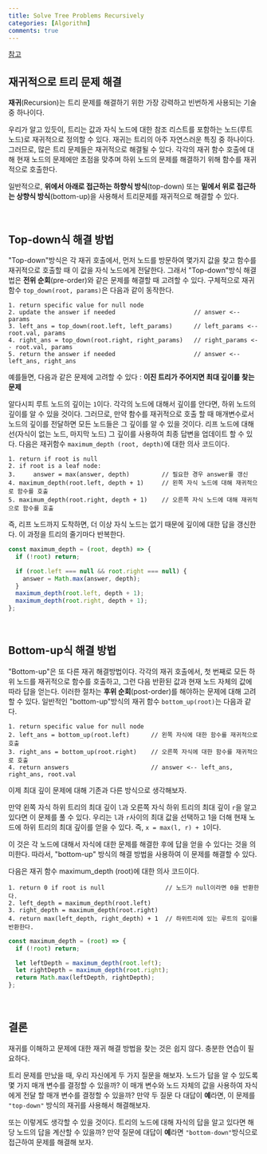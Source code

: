 ```yaml
---
title: Solve Tree Problems Recursively
categories: [Algorithm]
comments: true
---
```


[참고](https://leetcode.com/explore/learn/card/data-structure-tree/17/solve-problems-recursively/534/)

## 재귀적으로 트리 문제 해결

**재귀**(Recursion)는 트리 문제를 해결하기 위한 가장 강력하고 빈번하게 사용되는 기술 중 하나이다.

우리가 알고 있듯이, 트리는 값과 자식 노드에 대한 참조 리스트를 포함하는 노드(루트 노드)로 재귀적으로 정의할 수 있다. 재귀는 트리의 아주 자연스러운 특징 중 하나이다. 그러므로, 많은 트리 문제들은 재귀적으로 해결될 수 있다. 각각의 재귀 함수 호출에 대해 현재 노드의 문제에만 초점을 맞추며 하위 노드의 문제를 해결하기 위해 함수를 재귀적으로 호출한다.

일반적으로, **위에서 아래로 접근하는 하향식 방식**(top-down) 또는 **밑에서 위로 접근하는 상향식 방식**(bottom-up)을 사용해서 트리문제를 재귀적으로 해결할 수 있다.

<br>

## Top-down식 해결 방법

"Top-down"방식은 각 재귀 호출에서, 먼저 노드를 방문하여 몇가지 값을 찾고 함수를 재귀적으로 호출할 때 이 값을 자식 노드에게 전달한다. 그래서 "Top-down"방식 해결법은 **전위 순회**(pre-order)와 같은 문제를 해결할 때 고려할 수 있다. 구체적으로 재귀 함수 `top_down(root, params)`은 다음과 같이 동작한다.

```
1. return specific value for null node
2. update the answer if needed                      // answer <-- params
3. left_ans = top_down(root.left, left_params)      // left_params <-- root.val, params
4. right_ans = top_down(root.right, right_params)   // right_params <-- root.val, params
5. return the answer if needed                      // answer <-- left_ans, right_ans
```

예를들면, 다음과 같은 문제에 고려할 수 있다 : **이진 트리가 주어지면 최대 깊이를 찾는 문제**

알다시피 루트 노드의 깊이는 `1`이다. 각각의 노드에 대해서 깊이를 안다면, 하위 노드의 깊이를 알 수 있을 것이다. 그러므로, 만약 함수를 재귀적으로 호출 할 때 매개변수로서 노드의 깊이를 전달하면 모든 노드들은 그 깊이를 알 수 있을 것이다. 리프 노드에 대해선(자식이 없는 노드, 마지막 노드) 그 깊이를 사용하여 최종 답변을 업데이트 할 수 있다. 다음은 재귀함수 `maximum_depth (root, depth)`에 대한 의사 코드이다.

```
1. return if root is null
2. if root is a leaf node:
3.     answer = max(answer, depth)         // 필요한 경우 answer를 갱신
4. maximum_depth(root.left, depth + 1)     // 왼쪽 자식 노드에 대해 재귀적으로 함수를 호출
5. maximum_depth(root.right, depth + 1)    // 오른쪽 자식 노드에 대해 재귀적으로 함수를 호출
```

즉, 리프 노드까지 도착하면, 더 이상 자식 노드는 없기 때문에 깊이에 대한 답을 갱신한다. 이 과정을 트리의 줄기마다 반복한다.

```js
const maximum_depth = (root, depth) => {
  if (!root) return;

  if (root.left === null && root.right === null) {
    answer = Math.max(answer, depth);
  }
  maximum_depth(root.left, depth + 1);
  maximum_depth(root.right, depth + 1);
};
```

<br>

## Bottom-up식 해결 방법

"Bottom-up"은 또 다른 재귀 해결방법이다. 각각의 재귀 호출에서, 첫 번째로 모든 하위 노드를 재귀적으로 함수를 호출하고, 그런 다음 반환된 값과 현재 노드 자체의 값에 따라 답을 얻는다. 이러한 절차는 **후위 순회**(post-order)를 해야하는 문제에 대해 고려할 수 있다. 일반적인 "bottom-up"방식의 재귀 함수 `bottom_up(root)`는 다음과 같다.

```
1. return specific value for null node
2. left_ans = bottom_up(root.left)      // 왼쪽 자식에 대한 함수를 재귀적으로 호출
3. right_ans = bottom_up(root.right)    // 오른쪽 자식에 대한 함수를 재귀적으로 호출
4. return answers                       // answer <-- left_ans, right_ans, root.val
```

이제 최대 깊이 문제에 대해 기존과 다른 방식으로 생각해보자.

만약 왼쪽 자식 하위 트리의 최대 깊이 `l`과 오른쪽 자식 하위 트리의 최대 깊이 `r`을 알고 있다면 이 문제를 풀 수 있다. 우리는 `l`과 `r`사이의 최대 값을 선택하고 1을 더해 현재 노드에 하위 트리의 최대 깊이를 얻을 수 있다. 즉, `x = max(l, r) + 1`이다.

이 것은 각 노드에 대해서 자식에 대한 문제를 해결한 후에 답을 얻을 수 있다는 것을 의미한다. 따라서, "bottom-up" 방식의 해결 방법을 사용하여 이 문제를 해결할 수 있다.

다음은 재귀 함수 maximum_depth (root)에 대한 의사 코드이다.

```
1. return 0 if root is null                 // 노드가 null이라면 0을 반환한다.
2. left_depth = maximum_depth(root.left)
3. right_depth = maximum_depth(root.right)
4. return max(left_depth, right_depth) + 1  // 하위트리에 있는 루트의 깊이를 반환한다.
```

```js
const maximum_depth = (root) => {
  if (!root) return;

  let leftDepth = maximum_depth(root.left);
  let rightDepth = maximum_depth(root.right);
  return Math.max(leftDepth, rightDepth);
};
```

<br>

## 결론

재귀를 이해하고 문제에 대한 재귀 해결 방법을 찾는 것은 쉽지 않다. 충분한 연습이 필요하다.

트리 문제를 만났을 때, 우리 자신에게 두 가지 질문을 해보자.
노드가 답을 알 수 있도록 몇 가지 매개 변수를 결정할 수 있을까?
이 매개 변수와 노드 자체의 값을 사용하여 자식에게 전달 할 매개 변수를 결정할 수 있을까?
만약 두 질문 다 대답이 **예**라면, 이 문제를 `"top-down"` 방식의 재귀를 사용해서 해결해보자.

또는 이렇게도 생각할 수 있을 것이다.
트리의 노드에 대해 자식의 답을 알고 있다면 해당 노드의 답을 계산할 수 있을까?
만약 질문에 대답이 **예**라면 `"bottom-down"`방식으로 접근하여 문제를 해결해 보자.
